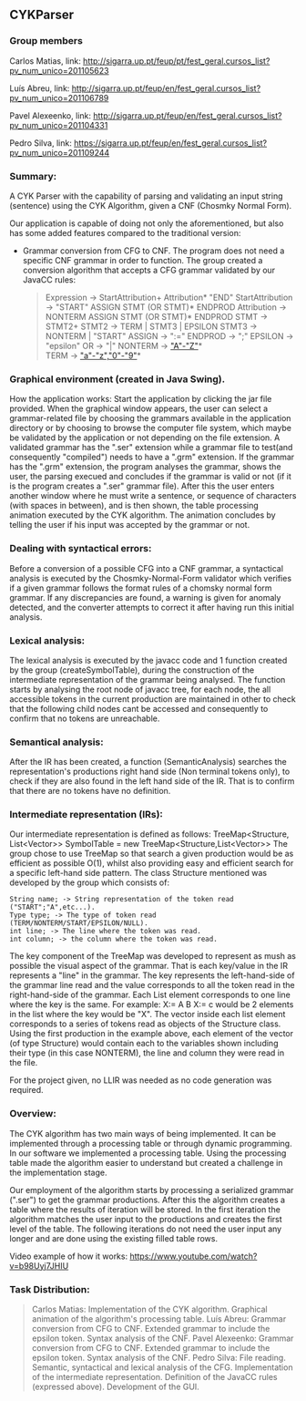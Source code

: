 ## CYKParser

### Group members

Carlos Matias, link: http://sigarra.up.pt/feup/pt/fest_geral.cursos_list?pv_num_unico=201105623

Luís Abreu, link: http://sigarra.up.pt/feup/en/fest_geral.cursos_list?pv_num_unico=201106789

Pavel Alexeenko, link: http://sigarra.up.pt/feup/en/fest_geral.cursos_list?pv_num_unico=201104331

Pedro Silva, link: https://sigarra.up.pt/feup/en/fest_geral.cursos_list?pv_num_unico=201109244


### Summary:

A CYK Parser with the capability of parsing and validating an input string (sentence) using the CYK Algorithm, given a CNF (Chosmky Normal Form).

Our application is capable of doing not only the aforementioned, but also has some added features compared to the traditional version:

- Grammar conversion from CFG to CNF. The program does not need a specific CNF grammar in order to function. The group created a conversion algorithm that accepts a CFG grammar validated by our JavaCC rules:
	> Expression -> StartAttribution+ Attribution* "END"
	> StartAttribution -> "START" ASSIGN STMT (OR STMT)* ENDPROD
	> Attribution -> NONTERM ASSIGN STMT (OR STMT)* ENDPROD
	> STMT -> STMT2+
	> STMT2 -> TERM | STMT3 | EPSILON
	> STMT3 -> NONTERM | "START"
	> ASSIGN -> ":="
	> ENDPROD -> ";"
	> EPSILON -> "epsilon"
	> OR -> "|"
	> NONTERM ->  ["A"-"Z"](["a"-"z","A"-"Z","0"-"9"])*	 
	> TERM ->  ["a"-"z","0"-"9"](["a"-"z","A"-"Z","0"-"9"])*	

###  Graphical environment (created in Java Swing). 

How the application works:
Start the application by clicking the jar file provided. 
When the graphical window appears, the user can select a grammar-related file by choosing the grammars available in the application directory or by choosing to browse the computer file system, 
which maybe be validated by the application or not depending on the file extension. 
A validated grammar has the ".ser" extension while a grammar file to test(and consequently "compiled") needs to have a ".grm" extension. 
If the grammar has the ".grm" extension, the program analyses the grammar, shows the user, the parsing execued and concludes if the grammar is valid or not 
(if it is the program creates a ".ser" grammar file). After this the user enters another window where he must write a sentence, or sequence of characters (with spaces in between), and is then shown, the table processing animation executed by the CYK algorithm. 
The animation concludes by telling the user if his input was accepted by the grammar or not.

### Dealing with syntactical errors:
Before a conversion of a possible CFG into a CNF grammar, a syntactical analysis is executed by the Chosmky-Normal-Form validator which verifies if a given grammar follows the 
format rules of a chomsky normal form grammar. If any discrepancies are found, a warning is given for anomaly detected, and the converter attempts to correct it after having run this 
initial analysis. 

### Lexical analysis:
The lexical analysis is executed by the javacc code and 1 function created by the group (createSymbolTable), during the construction of the intermediate representation of the grammar
being analysed. The function starts by analysing the root node of javacc tree, for each node, the all accessible tokens in the current production are maintained in other to check that 
the following child nodes cant be accessed and consequently to confirm that no tokens are unreachable. 

### Semantical analysis:
After the IR has been created, a function (SemanticAnalysis)  searches the representation's productions right hand side (Non terminal tokens only), to check if they are also found in the
left hand side of the IR. That is to confirm that there are no tokens have no definition.

### Intermediate representation (IRs): 
Our intermediate representation is defined as follows: TreeMap<Structure, List<Vector<Structure>>> SymbolTable = new TreeMap<Structure,List<Vector<Structure>>>
The group chose to use TreeMap so that search a given production would be as efficient as possible O(1), whilst also providing easy and efficient search for a specific left-hand side
pattern. The class Structure mentioned was developed by the group which consists of:

	String name; -> String representation of the token read ("START";"A",etc...).
	Type type; -> The type of token read (TERM/NONTERM/START/EPSILON/NULL).
	int line; -> The line where the token was read.
	int column; -> the column where the token was read.

The key component of the TreeMap was developed to represent as mush as possible the visual aspect of the grammar. That is each key/value in the IR represents a "line" in the grammar.
The key represents the left-hand-side of the grammar line read and the value corresponds to all the token read in the right-hand-side of the grammar.
Each List element corresponds to one line where the key is the same. For example:
X:= A B 
X:= c
would be 2 elements in the list where the key would be "X".
The vector inside each list element corresponds to a series of tokens read as objects of the Structure class. Using the first production in the example above, each element of the vector
(of type Structure) would contain each to the variables shown including their type (in this case NONTERM), the line and column they were read in the file.

For the project given, no LLIR was needed as no code generation was required.

### Overview:

The CYK algorithm has two main ways of being implemented. It can be implemented through a processing table or through dynamic programming. In our software we implemented a processing table. Using the processing table made the algorithm easier to understand but created a challenge in the implementation stage. 

Our employment of the algorithm starts by processing a serialized grammar (".ser") to get the grammar productions. After this the algorithm creates a table where the results of iteration will be stored. In the first iteration the algorithm matches the user input to the productions and creates the first level of the table. The following iterations do not need the user input any longer and are done using the existing filled table rows. 

Video example of how it works: https://www.youtube.com/watch?v=b98Uyj7JHIU

### Task Distribution:

> Carlos Matias: Implementation of the CYK algorithm. Graphical animation of the algorithm's processing table.
> Luís Abreu: Grammar conversion from CFG to CNF. Extended grammar to include the epsilon token. Syntax analysis of the CNF.
> Pavel Alexeenko: Grammar conversion from CFG to CNF. Extended grammar to include the epsilon token. Syntax analysis of the CNF.
> Pedro Silva: File reading. Semantic, syntactical and lexical analysis of the CFG. Implementation of the intermediate representation. Definition of the JavaCC rules (expressed above). Development of the GUI. 
